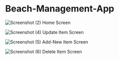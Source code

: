 # Beach-Management-App

![Screenshot (2)](https://github.com/ShubhenduSrivastava/Beach-Management-App/assets/71115938/54ae8ac9-ed27-457d-bbe7-9ffdbc8301d6)
Home Screen


![Screenshot (4)](https://github.com/ShubhenduSrivastava/Beach-Management-App/assets/71115938/db3972cd-028d-46cb-a281-dfd125408a8e)
Update Item Screen


![Screenshot (5)](https://github.com/ShubhenduSrivastava/Beach-Management-App/assets/71115938/bca74b3c-5c4c-4033-a8f3-82536f28cdb9)
Add-New Item Screen


![Screenshot (6)](https://github.com/ShubhenduSrivastava/Beach-Management-App/assets/71115938/875fcc06-4c00-4fc2-8c83-d9c1fab85813)
Delete Item Screen

